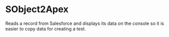 # SObject2Apex
Reads a record from Salesforce and displays its data on the console so it is easier to copy data for creating a test.

